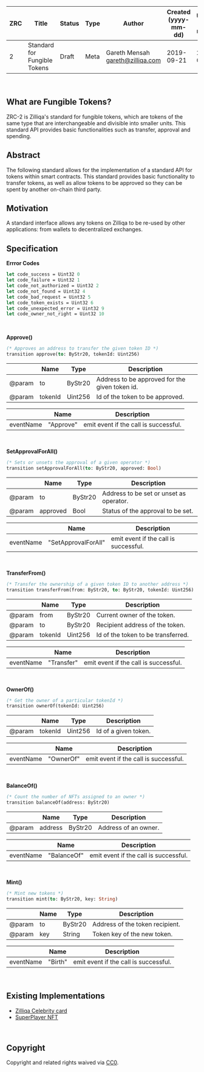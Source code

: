|  ZRC | Title | Status| Type | Author | Created (yyyy-mm-dd) | Updated (yyyy-mm-dd)
|--|--|--|--| -- | -- | -- |
| 2  | Standard for Fungible Tokens | Draft | Meta  | Gareth Mensah <gareth@zilliqa.com> | 2019-09-21 | 2019-09-21 

<br/> 

## What are Fungible Tokens?

ZRC-2 is Zilliqa's standard for fungible tokens, which are tokens of the same type that are interchangeable and divisible into smaller units. This standard API provides basic functionalities such as transfer, approval and spending.
<br/>

## Abstract 

The following standard allows for the implementation of a standard API for tokens within smart contracts. This standard provides basic functionality to transfer tokens, as well as allow tokens to be approved so they can be spent by another on-chain third party.
<br/>

## Motivation

A standard interface allows any tokens on Zilliqa to be re-used by other applications: from wallets to decentralized exchanges.
<br/>

## Specification

**Errror Codes**
```ocaml
let code_success = Uint32 0
let code_failure = Uint32 1
let code_not_authorized = Uint32 2
let code_not_found = Uint32 4
let code_bad_request = Uint32 5
let code_token_exists = Uint32 6
let code_unexpected_error = Uint32 9
let code_owner_not_right = Uint32 10
```

<br/>

**Approve()**

```ocaml
(* Approves an address to transfer the given token ID *)
transition approve(to: ByStr20, tokenId: Uint256)
```

|  | Name | Type| Description
|--|--|--|--|
| @param | to | ByStr20 | Address to be approved for the given token id. |
| @param | tokenId | Uint256 | Id of the token to be approved. |

|  | Name | Description
|--|--|--|
| eventName | "Approve" | emit event if the call is successful. |
  
<br/>

**SetApprovalForAll()**

```ocaml
(* Sets or unsets the approval of a given operator *)
transition setApprovalForAll(to: ByStr20, approved: Bool)
```

|  | Name | Type| Description
|--|--|--|--|
| @param | to | ByStr20 | Address to be set or unset as operator. |
| @param | approved | Bool | Status of the approval to be set. |

|  | Name | Description
|--|--|--|
| eventName | "SetApprovalForAll" | emit event if the call is successful. |

<br/>

**TransferFrom()**

```ocaml
(* Transfer the ownership of a given token ID to another address *)
transition transferFrom(from: ByStr20, to: ByStr20, tokenId: Uint256)
```

|  | Name | Type| Description
|--|--|--|--|
| @param | from | ByStr20 | Current owner of the token. |
| @param | to | ByStr20 | Recipient address of the token. |
| @param | tokenId | Uint256 | Id of the token to be transferred. |

|  | Name | Description
|--|--|--|
| eventName | "Transfer" | emit event if the call is successful. |

<br/>

**OwnerOf()**

```ocaml
(* Get the owner of a particular tokenId *)
transition ownerOf(tokenId: Uint256)
```

|  | Name | Type| Description
|--|--|--|--|
| @param | tokenId | Uint256 | Id of a given token. |

|  | Name | Description
|--|--|--|
| eventName | "OwnerOf" | emit event if the call is successful. |

<br/>

**BalanceOf()**

```ocaml
(* Count the number of NFTs assigned to an owner *)
transition balanceOf(address: ByStr20)
```

|  | Name | Type| Description
|--|--|--|--|
| @param | address | ByStr20 | Address of an owner. |

|  | Name | Description
|--|--|--|
| eventName | "BalanceOf" | emit event if the call is successful. |

<br/>

**Mint()**

```ocaml
(* Mint new tokens *)
transition mint(to: ByStr20, key: String)
```

|  | Name | Type| Description
|--|--|--|--|
| @param | to | ByStr20 | Address of the token recipient. |
| @param | key | String | Token key of the new token. |

|  | Name | Description
|--|--|--|
| eventName | "Birth" | emit event if the call is successful. |

<br/>

## Existing Implementations

* [Zilliqa Celebrity card](https://viewblock.io/zilliqa/address/zil1262aknuja095r33kk20mcmwfvjc4wn9wwcjx7u)
* [SuperPlayer NFT](https://viewblock.io/zilliqa/address/zil1vxl33hrua4wsld32zk2fjm6qv3qu4tg6cw4azu)

<br/>

## Copyright

Copyright and related rights waived via [CC0](https://creativecommons.org/publicdomain/zero/1.0/).
